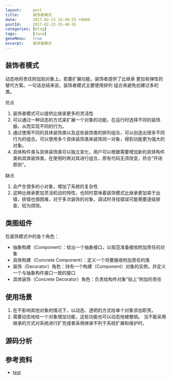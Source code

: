 ```yaml
---
layout:     post
title:      装饰者模式
date:       2017-02-23 15:48:55 +0800
postId:     2017-02-23-15-48-55
categories: [blog]
tags:       [Java]
geneMenu:   true
excerpt:    装饰者模式
---
```


## 装饰者模式

动态地将责任附加到对象上。若要扩展功能，装饰者提供了比继承
更加有弹性的替代方案。一句话总结来说，装饰者模式主要使用排列
组合来避免创建过多的类。

优点
1) 装饰者模式可以提供比继承更多的灵活性
2) 可以通过一种动态的方式来扩展一个对象的功能，在运行时选择不同的装饰器，从而实现不同的行为。
3) 通过使用不同的具体装饰类以及这些装饰类的排列组合，可以创造出很多不同行为的组合。可以使用多个具体装饰类来装饰同一对象，得到功能更为强大的对象。
4) 具体构件类与具体装饰类可以独立变化，用户可以根据需要增加新的具体构件类和具体装饰类，在使用时再对其进行组合，原有代码无须改变，符合“开闭原则”。

缺点
1) 会产生很多的小对象，增加了系统的复杂性
2) 这种比继承更加灵活机动的特性，也同时意味着装饰模式比继承更加易于出错，排错也很困难，对于多次装饰的对象，调试时寻找错误可能需要逐级排查，较为烦琐。

## 类图组件

在装饰模式中的各个角色：  
* 抽象构建（Component）：给出一个抽象接口，以规范准备接收附加责任的对象
* 具体构建（Concrete Component）：定义一个将要接收附加责任的类
* 装饰（Decorator）角色：持有一个构建（Component）对象的实例，并定义一个与抽象构件接口一致的接口
* 具体装饰（Concrete Decorator）角色：负责给构件对象"贴上"附加的责任


## 使用场景

1) 在不影响其他对象的情况下，以动态、透明的方式给单个对象添加职责。
2) 需要动态地给一个对象增加功能，这些功能也可以动态地被撤销。  当不能采用继承的方式对系统进行扩充或者采用继承不利于系统扩展和维护时。

## 源码分析

## 参考资料

* [test](test.html)

```java
```
